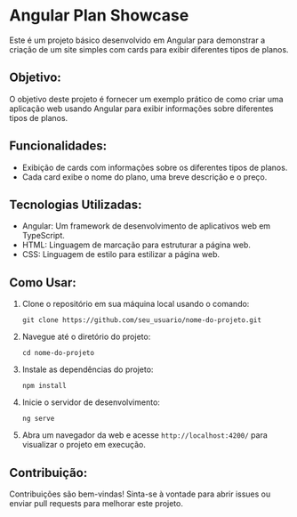 # Angular Plan Showcase

Este é um projeto básico desenvolvido em Angular para demonstrar a criação de um site simples com cards para exibir diferentes tipos de planos.

## Objetivo:
O objetivo deste projeto é fornecer um exemplo prático de como criar uma aplicação web usando Angular para exibir informações sobre diferentes tipos de planos.

## Funcionalidades:
- Exibição de cards com informações sobre os diferentes tipos de planos.
- Cada card exibe o nome do plano, uma breve descrição e o preço.

## Tecnologias Utilizadas:
- Angular: Um framework de desenvolvimento de aplicativos web em TypeScript.
- HTML: Linguagem de marcação para estruturar a página web.
- CSS: Linguagem de estilo para estilizar a página web.

## Como Usar:
1. Clone o repositório em sua máquina local usando o comando:
   ```
   git clone https://github.com/seu_usuario/nome-do-projeto.git
   ```
2. Navegue até o diretório do projeto:
   ```
   cd nome-do-projeto
   ```
3. Instale as dependências do projeto:
   ```
   npm install
   ```
4. Inicie o servidor de desenvolvimento:
   ```
   ng serve
   ```
5. Abra um navegador da web e acesse `http://localhost:4200/` para visualizar o projeto em execução.


## Contribuição:
Contribuições são bem-vindas! Sinta-se à vontade para abrir issues ou enviar pull requests para melhorar este projeto.

